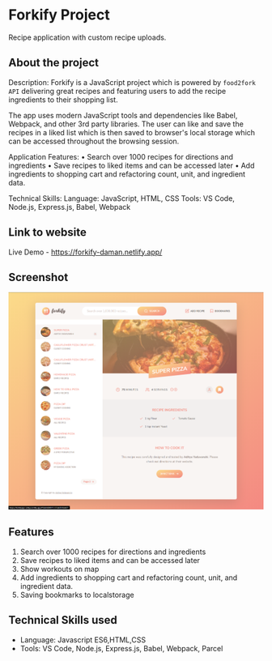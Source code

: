# Forkify Project

Recipe application with custom recipe uploads.

## About the project

Description: Forkify is a JavaScript project which is powered by `food2fork API` delivering great recipes and featuring users to add the recipe ingredients to their shopping list.

The app uses modern JavaScript tools and dependencies like Babel, Webpack, and other 3rd party libraries. The user can like and save the recipes in a liked list which is then saved to browser's local storage which can be accessed throughout the browsing session.

Application Features:
• Search over 1000 recipes for directions and ingredients
• Save recipes to liked items and can be accessed later
• Add ingredients to shopping cart and refactoring count, unit, and ingredient data.

Technical Skills:
Language: JavaScript, HTML, CSS
Tools: VS Code, Node.js, Express.js, Babel, Webpack

## Link to website

Live Demo - https://forkify-daman.netlify.app/

## Screenshot

![screenshot](screenshot.png)

## Features

<ol>
  <li> Search over 1000 recipes for directions and ingredients</li>
  <li>Save recipes to liked items and can be accessed later</li>
  <li>Show workouts on map</li>
<li>Add ingredients to shopping cart and refactoring count, unit, and ingredient data.</li>
  <li>Saving bookmarks to localstorage</li>
</ol>

## Technical Skills used

<ul>
  <li>Language: Javascript ES6,HTML,CSS</li>
  <li>Tools: VS Code, Node.js, Express.js, Babel, Webpack, Parcel</li>
  
</ul>
